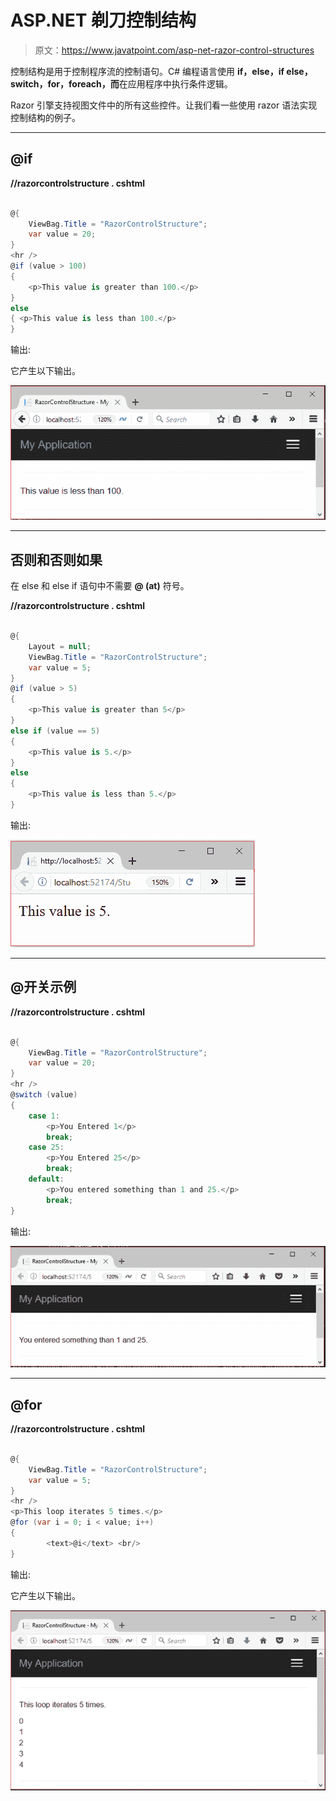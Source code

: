 # ASP.NET 剃刀控制结构

> 原文：<https://www.javatpoint.com/asp-net-razor-control-structures>

控制结构是用于控制程序流的控制语句。C# 编程语言使用 **if，else，if else，switch，for，foreach，而**在应用程序中执行条件逻辑。

Razor 引擎支持视图文件中的所有这些控件。让我们看一些使用 razor 语法实现控制结构的例子。

* * *

## @if

**//razorcontrolstructure . cshtml**

```cs

@{
    ViewBag.Title = "RazorControlStructure";
    var value = 20;
}
<hr />
@if (value > 100)
{
    <p>This value is greater than 100.</p>
}
else
{ <p>This value is less than 100.</p>
}

```

输出:

它产生以下输出。

![ASP Razor control structure 1](img/63d20bd30c0b562aa3d70a759a5bf686.png)

* * *

## 否则和否则如果

在 else 和 else if 语句中不需要 **@ (at)** 符号。

**//razorcontrolstructure . cshtml**

```cs

@{
    Layout = null;
    ViewBag.Title = "RazorControlStructure";
    var value = 5;
}
@if (value > 5)
{
    <p>This value is greater than 5</p>
}
else if (value == 5)
{
    <p>This value is 5.</p>
}
else
{
    <p>This value is less than 5.</p>
}

```

输出:

![ASP Razor control structure 2](img/00db57f956d04dc7f3804cc7ca26ef17.png)

* * *

## @开关示例

**//razorcontrolstructure . cshtml**

```cs

@{
    ViewBag.Title = "RazorControlStructure";
    var value = 20;
}
<hr />
@switch (value)
{
    case 1:
        <p>You Entered 1</p>
        break;
    case 25:
        <p>You Entered 25</p>
        break;
    default:
        <p>You entered something than 1 and 25.</p>
        break;
}

```

输出:

![ASP Razor control structure 3](img/69cef7c58389ab15a2b7115a535d7940.png)

* * *

## @for

**//razorcontrolstructure . cshtml**

```cs

@{
    ViewBag.Title = "RazorControlStructure";
    var value = 5;
}
<hr />
<p>This loop iterates 5 times.</p>
@for (var i = 0; i < value; i++)
{
        <text>@i</text> <br/>
}

```

输出:

它产生以下输出。

![ASP Razor control structure 4](img/16aaba38d7c33a6ba86ce15a09ac976c.png)